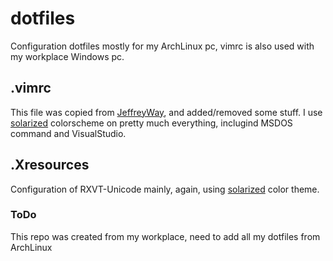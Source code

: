 # dotfiles
Configuration dotfiles mostly for my ArchLinux pc, vimrc is also used with my workplace Windows pc.

## .vimrc
This file was copied from [JeffreyWay](https://gist.github.com/JeffreyWay/6753834), and added/removed some stuff. I use  [solarized](http://ethanschoonover.com/solarized) colorscheme on pretty much everything, inclugind MSDOS command and VisualStudio.

## .Xresources
Configuration of RXVT-Unicode mainly, again, using [solarized](http://ethanschoonover.com/solarized) color theme.

### ToDo
This repo was created from my workplace, need to add all my dotfiles from ArchLinux
